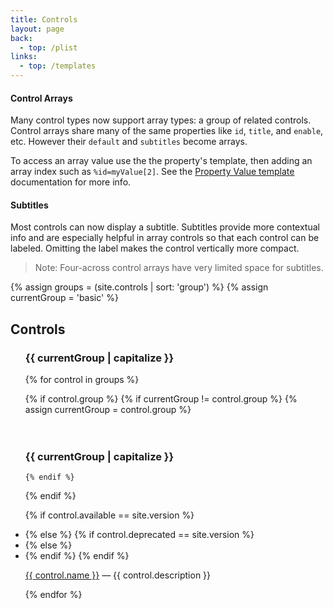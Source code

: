 ```yaml
---
title: Controls
layout: page
back:
  - top: /plist
links:
  - top: /templates
---
```


#### Control Arrays

Many control types now support array types: a group of related controls.  Control arrays share many of the same properties like `id`, `title`, and `enable`, etc. However their `default` and `subtitles` become arrays.

To access an array value use the the property's template, then adding an array index such as `%id=myValue[2]`. See the [Property Value template](/templates/value/) documentation for more info.

#### Subtitles
Most controls can now display a subtitle.  Subtitles provide more contextual info and are especially helpful in array controls so that each control can be labeled. Omitting the label makes the control vertically more compact.

> Note: Four-across control arrays have very limited space for subtitles.

{% assign groups = (site.controls | sort: 'group') %}
{% assign currentGroup = 'basic' %}


## Controls
<ul>
<h3>{{ currentGroup | capitalize }}</h3>
{% for control in groups %}

  {% if control.group %}
    {% if currentGroup != control.group %}
      {% assign currentGroup = control.group %}
<br>      
<br>      
<h3>{{ currentGroup | capitalize }}</h3>

    {% endif %}
  {% endif %}


{% if control.available == site.version %}
    <li class='new'>
{% else %}
    {% if control.deprecated == site.version %}
        <li class='new deprecation'>
    {% else %}
        <li>
    {% endif %}
{% endif %}

<a href='{{ site.baseurl }}{{ control.url }}'>{{ control.name }}</a> &mdash; {{ control.description }}</li>

{% endfor %}
</ul>
